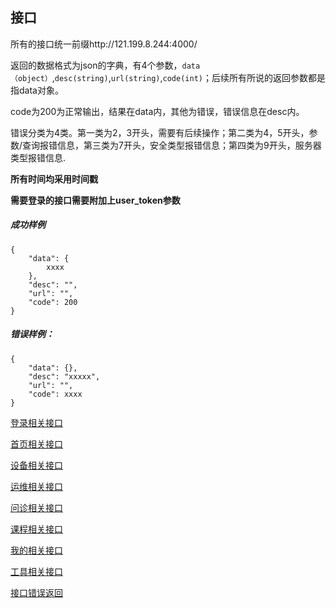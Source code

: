 ## 接口

所有的接口统一前缀http://121.199.8.244:4000/  

返回的数据格式为json的字典，有4个参数，`data（object）`,`desc(string)`,`url(string)`,`code(int)`；后续所有所说的返回参数都是指data对象。  

code为200为正常输出，结果在data内，其他为错误，错误信息在desc内。  

错误分类为4类。第一类为2，3开头，需要有后续操作；第二类为4，5开头，参数/查询报错信息，第三类为7开头，安全类型报错信息；第四类为9开头，服务器类型报错信息.

**所有时间均采用时间戳**

**需要登录的接口需要附加上user_token参数**


##### 成功样例
```
{
    "data": {
        xxxx
    },
    "desc": "",
    "url": "",
    "code": 200
}

```

##### 错误样例：
```
{
    "data": {},
    "desc": "xxxxx",
    "url": "",
    "code": xxxx
}
```



[登录相关接口](in.md)

[首页相关接口](home.md)

[设备相关接口](equip.md)

[运维相关接口](maintenance.md)

[问诊相关接口](inquiry.md)

[课程相关接口](lession.md)

[我的相关接口](my.md)

[工具相关接口](tool.md)

[接口错误返回](error.md)

